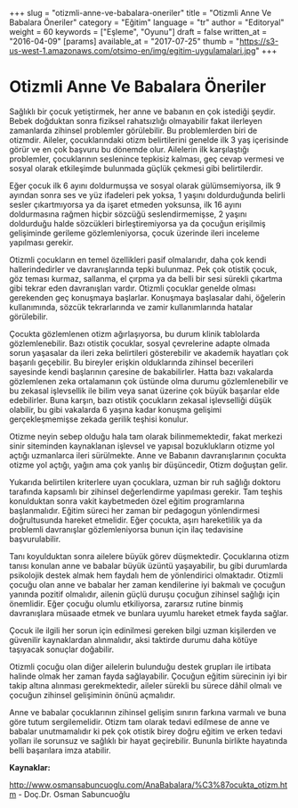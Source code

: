 +++
slug = "otizmli-anne-ve-babalara-oneriler"
title = "Otizmli Anne Ve Babalara Öneriler"
category = "Eğitim"
language = "tr"
author = "Editoryal"
weight = 60
keywords = ["Eşleme", "Oyunu"]
draft = false
written_at = "2016-04-09"
[params]
available_at = "2017-07-25"
thumb = "https://s3-us-west-1.amazonaws.com/otsimo-en/img/egitim-uygulamalari.jpg"
+++


# Otizmli Anne Ve Babalara Öneriler

Sağlıklı bir çocuk yetiştirmek, her anne ve babanın en çok istediği şeydir. Bebek doğduktan sonra fiziksel rahatsızlığı olmayabilir fakat ilerleyen zamanlarda zihinsel problemler görülebilir. Bu problemlerden biri de otizmdir. Aileler, çocuklarındaki otizm belirtilerini genelde ilk 3 yaş içerisinde görür ve en çok başvuru bu dönemde olur. Ailelerin ilk karşılaştığı problemler, çocuklarının seslenince tepkisiz kalması, geç cevap vermesi ve sosyal olarak etkileşimde bulunmada güçlük çekmesi gibi belirtilerdir.

Eğer çocuk ilk 6 ayını doldurmuşsa ve sosyal olarak gülümsemiyorsa, ilk 9 ayından sonra ses ve yüz ifadeleri pek yoksa, 1 yaşını doldurduğunda belirli sesler çıkartmıyorsa ya da işaret etmeden yoksunsa, ilk 16 ayını doldurmasına rağmen hiçbir sözcüğü seslendirmemişse, 2 yaşını doldurduğu halde sözcükleri birleştiremiyorsa ya da çocuğun erişilmiş gelişiminde gerileme gözlemleniyorsa, çocuk üzerinde ileri inceleme yapılması gerekir.

Otizmli çocukların en temel özellikleri pasif olmalarıdır, daha çok kendi hallerindedirler ve davranışlarında tepki bulunmaz. Pek çok otistik çocuk, göz teması kurmaz, sallanma, el çırpma ya da belli bir sesi sürekli çıkartma gibi tekrar eden davranışları vardır. Otizmli çocuklar genelde olması gerekenden geç konuşmaya başlarlar. Konuşmaya başlasalar dahi, öğelerin kullanımında, sözcük tekrarlarında ve zamir kullanımlarında hatalar görülebilir.

Çocukta gözlemlenen otizm ağırlaşıyorsa, bu durum klinik tablolarda gözlemlenebilir. Bazı otistik çocuklar, sosyal çevrelerine adapte olmada sorun yaşasalar da ileri zeka belirtileri gösterebilir ve akademik hayatları çok başarılı geçebilir. Bu bireyler erişkin olduklarında zihinsel becerileri sayesinde kendi başlarının çaresine de bakabilirler. Hatta bazı vakalarda gözlemlenen zeka ortalamanın çok üstünde olma durumu gözlemlenebilir ve bu zekasal işlevsellik ile bilim veya sanat üzerine çok büyük başarılar elde edebilirler. Buna karşın, bazı otistik çocukların zekasal işlevselliği düşük olabilir, bu gibi vakalarda 6 yaşına kadar konuşma gelişimi gerçekleşmemişse zekada gerilik teşhisi konulur.

Otizme neyin sebep olduğu hala tam olarak bilinmemektedir, fakat merkezi sinir siteminden kaynaklanan işlevsel ve yapısal bozuklukların otizme yol açtığı uzmanlarca ileri sürülmekte. Anne ve Babanın davranışlarının çocukta otizme yol açtığı, yağın ama çok yanlış bir düşüncedir, Otizm doğuştan gelir.

Yukarıda belirtilen kriterlere uyan çocuklara, uzman bir ruh sağlığı doktoru tarafında kapsamlı bir zihinsel değerlendirme yapılması gerekir. Tam teşhis konulduktan sonra vakit kaybetmeden özel eğitim programlarına başlanmalıdır. Eğitim süreci her zaman bir pedagogun yönlendirmesi doğrultusunda hareket etmelidir. Eğer çocukta, aşırı hareketlilik ya da problemli davranışlar gözlemleniyorsa bunun için ilaç tedavisine başvurulabilir.

Tanı koyulduktan sonra ailelere büyük görev düşmektedir. Çocuklarına otizm tanısı konulan anne ve babalar büyük üzüntü yaşayabilir, bu gibi durumlarda psikolojik destek almak hem faydalı hem de yönlendirici olmaktadır. Otizmli çocuğu olan anne ve babalar her zaman kendilerine iyi bakmalı ve çocuğun yanında pozitif olmalıdır, ailenin güçlü duruşu çocuğun zihinsel sağlığı için önemlidir. Eğer çocuğu olumlu etkiliyorsa, zararsız rutine binmiş davranışlara müsaade etmek ve bunlara uyumlu hareket etmek fayda sağlar.

Çocuk ile ilgili her sorun için edinilmesi gereken bilgi uzman kişilerden ve güvenilir kaynaklardan alınmalıdır, aksi taktirde durumu daha kötüye taşıyacak sonuçlar doğabilir.

Otizmli çocuğu olan diğer ailelerin bulunduğu destek grupları ile irtibata halinde olmak her zaman fayda sağlayabilir. Çocuğun eğitim sürecinin iyi bir takip altına alınması gerekmektedir, aileler sürekli bu sürece dâhil olmalı ve çocuğun zihinsel gelişiminin önünü açmalıdır.

Anne ve babalar çocuklarının zihinsel gelişim sınırın farkına varmalı ve buna göre tutum sergilemelidir. Otizm tam olarak tedavi edilmese de anne ve babalar unutmamalıdır ki pek çok otistik birey doğru eğitim ve erken tedavi yolları ile sorunsuz ve sağlıklı bir hayat geçirebilir. Bununla birlikte hayatında belli başarılara imza atabilir.

**Kaynaklar:**

http://www.osmansabuncuoglu.com/AnaBabalara/%C3%87ocukta_otizm.htm - Doç.Dr. Osman Sabuncuoğlu
